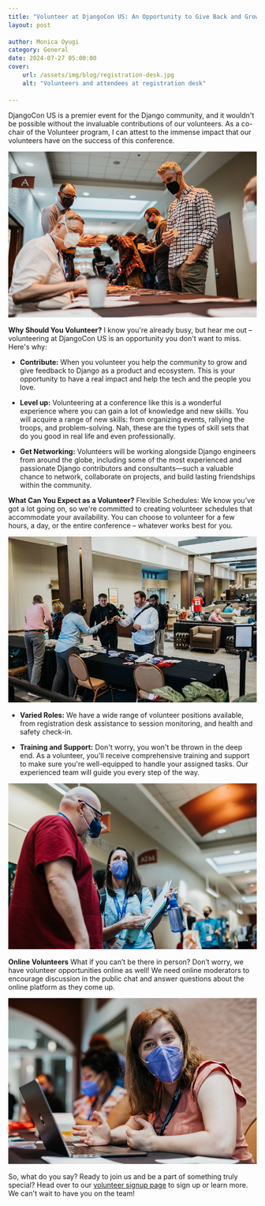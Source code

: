 ```yaml
---
title: "Volunteer at DjangoCon US: An Opportunity to Give Back and Grow"
layout: post

author: Monica Oyugi
category: General
date: 2024-07-27 05:00:00
cover:
    url: /assets/img/blog/registration-desk.jpg
    alt: "Volunteers and attendees at registration desk"

---
```


DjangoCon US is a premier event for the Django community, and it wouldn't be possible without the invaluable contributions of our volunteers. As a co-chair of the Volunteer program, I can attest to the immense impact that our volunteers have on the success of this conference.

![Volunteers and attendees at registration desk](/assets/img/blog/registration-desk.jpg)

**Why Should You Volunteer?**
I know you're already busy, but hear me out – volunteering at DjangoCon US is an opportunity you don't want to miss. Here's why:

- **Contribute:** When you volunteer you help the community to grow and give feedback to Django as a product and ecosystem. This is your opportunity to have a real impact and help the tech and the people you love.

- **Level up:** Volunteering at a conference like this is a wonderful experience where you can gain a lot of knowledge and new skills. You will acquire a range of new skills: from organizing events, rallying the troops, and problem-solving. Nah, these are the types of skill sets that do you good in real life and even professionally.

- **Get Networking:** Volunteers will be working alongside Django engineers from around the globe, including some of the most experienced and passionate Django contributors and consultants—such a valuable chance to network, collaborate on projects, and build lasting friendships within the community.

**What Can You Expect as a Volunteer?**
Flexible Schedules: We know you've got a lot going on, so we're committed to creating volunteer schedules that accommodate your availability. You can choose to volunteer for a few hours, a day, or the entire conference – whatever works best for you.

![Health and safey desk](/assets/img/blog/health-and-safety-desk.jpg)

- **Varied Roles:** We have a wide range of volunteer positions available, from registration desk assistance to session monitoring, and health and safety check-in.

- **Training and Support:** Don't worry, you won't be thrown in the deep end. As a volunteer, you'll receive comprehensive training and support to make sure you're well-equipped to handle your assigned tasks. Our experienced team will guide you every step of the way.

![Volunteers at DjangoCon US](/assets/img/blog/volunteers-at-djangocon.jpg)


**Online Volunteers**
What if you can’t be there in person? Don’t worry, we have volunteer opportunities online as well! We need online moderators to encourage discussion in the public chat and answer questions about the online platform as they come up. 

![Catherine Holmes at registration desk](/assets/img/blog/catherine-registration-desk.jpg)


So, what do you say? Ready to join us and be a part of something truly special? Head over to our [volunteer signup page](https://docs.google.com/spreadsheets/d/1NXwhDPhl5hCBTXgkMQffSPiLU70wTRGV8Ruu8OoUJkY/edit?gid=2088259231#gid=2088259231) to sign up or learn more. We can't wait to have you on the team!
